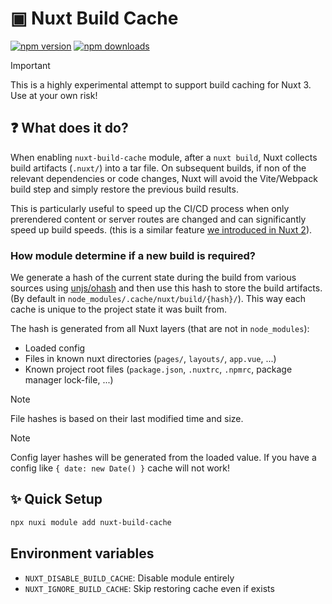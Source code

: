 # ▣ Nuxt Build Cache

<!-- automd:badges -->

[![npm version](https://flat.badgen.net/npm/v/nuxt-build-cache)](https://npmjs.com/package/nuxt-build-cache)
[![npm downloads](https://flat.badgen.net/npm/dm/nuxt-build-cache)](https://npmjs.com/package/nuxt-build-cache)

<!-- /automd -->

> [!IMPORTANT]
> This is a highly experimental attempt to support build caching for Nuxt 3. Use at your own risk!

## ❓ What does it do?

When enabling `nuxt-build-cache` module, after a `nuxt build`, Nuxt collects build artifacts (`.nuxt/`) into a tar file. On subsequent builds, if non of the relevant dependencies or code changes, Nuxt will avoid the Vite/Webpack build step and simply restore the previous build results.

This is particularly useful to speed up the CI/CD process when only prerendered content or server routes are changed and can significantly speed up build speeds. (this is a similar feature [we introduced in Nuxt 2](https://nuxt.com/blog/nuxt-static-improvements)).

### How module determine if a new build is required?

We generate a hash of the current state during the build from various sources using [unjs/ohash](https://github.com/unjs/ohash) and then use this hash to store the build artifacts. (By default in `node_modules/.cache/nuxt/build/{hash}/`). This way each cache is unique to the project state it was built from.

The hash is generated from all Nuxt layers (that are not in `node_modules`):

- Loaded config
- Files in known nuxt directories (`pages/`, `layouts/`, `app.vue`, ...)
- Known project root files (`package.json`, `.nuxtrc`, `.npmrc`, package manager lock-file, ...)

> [!NOTE]
> File hashes is based on their last modified time and size.

> [!NOTE]
> Config layer hashes will be generated from the loaded value.
> If you have a config like `{ date: new Date() }` cache will not work!

## ✨ Quick Setup

```sh
npx nuxi module add nuxt-build-cache
```

## Environment variables

- `NUXT_DISABLE_BUILD_CACHE`: Disable module entirely
- `NUXT_IGNORE_BUILD_CACHE`: Skip restoring cache even if exists
